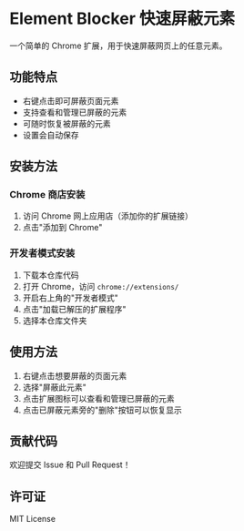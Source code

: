 # Element Blocker 快速屏蔽元素

一个简单的 Chrome 扩展，用于快速屏蔽网页上的任意元素。

## 功能特点

- 右键点击即可屏蔽页面元素
- 支持查看和管理已屏蔽的元素
- 可随时恢复被屏蔽的元素
- 设置会自动保存

## 安装方法

### Chrome 商店安装
1. 访问 Chrome 网上应用店（添加你的扩展链接）
2. 点击"添加到 Chrome"

### 开发者模式安装
1. 下载本仓库代码
2. 打开 Chrome，访问 `chrome://extensions/`
3. 开启右上角的"开发者模式"
4. 点击"加载已解压的扩展程序"
5. 选择本仓库文件夹

## 使用方法

1. 右键点击想要屏蔽的页面元素
2. 选择"屏蔽此元素"
3. 点击扩展图标可以查看和管理已屏蔽的元素
4. 点击已屏蔽元素旁的"删除"按钮可以恢复显示

## 贡献代码

欢迎提交 Issue 和 Pull Request！

## 许可证

MIT License